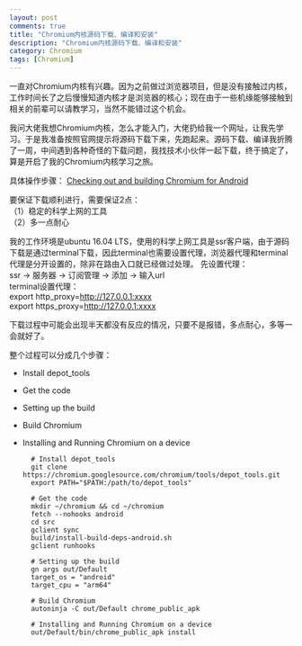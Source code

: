 ```yaml
---
layout: post
comments: true
title: "Chromium内核源码下载、编译和安装"
description: "Chromium内核源码下载、编译和安装"
category: Chromium
tags: [Chromium]
---
```


一直对Chromium内核有兴趣。因为之前做过浏览器项目，但是没有接触过内核，工作时间长了之后慢慢知道内核才是浏览器的核心；现在由于一些机缘能够接触到相关的前辈可以请教学习，当然不能错过这个机会。

<!--more-->

我问大佬我想Chromium内核，怎么才能入门，大佬扔给我一个网址，让我先学习。于是我准备按照官网提示将源码下载下来，先跑起来。源码下载、编译我折腾了一周，中间遇到各种奇怪的下载问题，我找技术小伙伴一起下载，终于搞定了，算是开启了我的Chromium内核学习之旅。

具体操作步骤：
[Checking out and building Chromium for Android](https://chromium.googlesource.com/chromium/src/+/master/docs/android_build_instructions.md)

要保证下载顺利进行，需要保证2点：	
（1）稳定的科学上网的工具        
（2）多一点耐心        

我的工作环境是ubuntu 16.04 LTS，使用的科学上网工具是ssr客户端，由于源码下载是通过terminal下载，因此terminal也需要设置代理，浏览器代理和terminal代理是分开设置的，除非在路由入口就已经做过处理。
先设置代理：        
ssr -> 服务器 -> 订阅管理 -> 添加 -> 输入url             
terminal设置代理：        
export http_proxy=http://127.0.0.1:xxxx        
export https_proxy=http://127.0.0.1:xxxx        

下载过程中可能会出现半天都没有反应的情况，只要不是报错，多点耐心，多等一会就好了。

整个过程可以分成几个步骤：        
- Install depot_tools
- Get the code
- Setting up the build
- Build Chromium
- Installing and Running Chromium on a device

		# Install depot_tools
		git clone https://chromium.googlesource.com/chromium/tools/depot_tools.git
		export PATH="$PATH:/path/to/depot_tools"
		
		# Get the code
		mkdir ~/chromium && cd ~/chromium
		fetch --nohooks android
		cd src
		gclient sync
		build/install-build-deps-android.sh
		gclient runhooks

		# Setting up the build
		gn args out/Default
		target_os = "android"
		target_cpu = "arm64"

		# Build Chromium
		autoninja -C out/Default chrome_public_apk

		# Installing and Running Chromium on a device
		out/Default/bin/chrome_public_apk install
		
